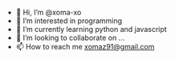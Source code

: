 - 👋 Hi, I’m @xoma-xo
- 👀 I’m interested in programming
- 🌱 I’m currently learning python and javascript
- 💞️ I’m looking to collaborate on ...
- 📫 How to reach me xomaz91@gmail.com

<!---
xoma-xo/xoma-xo is a ✨ special ✨ repository because its `README.md` (this file) appears on your GitHub profile.
You can click the Preview link to take a look at your changes.
--->

